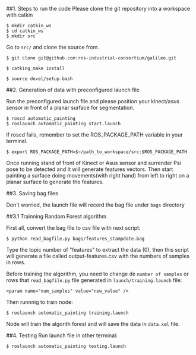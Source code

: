 ##1. Steps to run the code
Please clone the git repository into a workspace with catkin 

```
$ mkdir catkin_ws
$ cd catkin_ws
$ mkdir src
```
Go to `src/` and clone the source from.

```
$ git clone git@github.com:ros-industrial-consortium/galileo.git
```
```
$ catking_make install 
```
```
$ source devel/setup.bash
```

##2. Generation of data with preconfigured launch file

Run the preconfigured launch file and please position your kinect/asus sensor in front of a planar surface for segmentation.


```
$ roscd automatic_painting
$ roslaunch automatic_painting start.launch
```
If roscd fails, remember to set the ROS_PACKAGE_PATH variable in your terminal.
```
$ export ROS_PACKAGE_PATH=$~/path_to_workspace/src:$ROS_PACKAGE_PATH
```

Once running stand of front of Kinect or Asus sensor and surrender Psi pose to be detected and It will generate features vectors. Then start painting a surface doing movements(with right hand) from left to right on a planar surface to generate the features.

##3. Saving bag files

Don't worried, the launch file will record the bag file under `bags` directory

##3.1 Trainning Random Forest algorithm 

First all, convert the bag file to csv file with next script:
```
$ python read_bagfile.py bags/features_stampdate.bag
```
Type the topic number of "features" to extract the data (0), then this script will generate a file called output-features.csv with the numbers of samples in rows. 

Before training the algorithm, you need to change de `number of samples` or rows that `read_bagfile.py` file generated in `launch/training.launch` file: 

``` 
<param name="num_samples" value="new_value" />

```

Then runnnig to train node:

```
$ roslaunch automatic_painting training.launch
```

Node will train the algorith forest and will save the data in `data.xml` file.

##4. Testing 
Run launch file in other terminal:

```
$ roslaunch automatic_painting testing.launch
```
